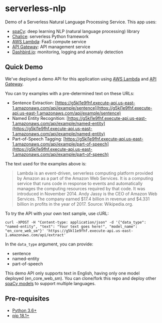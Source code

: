 # serverless-nlp
Demo of a Serverless Natural Language Processing Service. This app uses:

- [spaCy](https://https://github.com/explosion/spaCy): deep learning NLP (natural language processing) library
- [Chalice](https://github.com/aws/chalice): serverless Python framework
- [AWS Lambda](https://aws.amazon.com/lambda/): FaaS compute service
- [API Gateway](https://aws.amazon.com/api-gateway/): API management service
- [Dashbird.io](https://dashbird.io/): monitoring, logging and anomaly detection

## Quick Demo

We've deployed a demo API for this application using [AWS Lambda](https://aws.amazon.com/lambda/) and [API Gateway](https://aws.amazon.com/api-gateway/).

You can try examples with a pre-determined text on these URLs:

- Sentence Extraction: [https://g5kl1e9fhf.execute-api.us-east-1.amazonaws.com/api/example/sentence](https://g5kl1e9fhf.execute-api.us-east-1.amazonaws.com/api/example/sentence)
- Named Entity Recognition: [https://g5kl1e9fhf.execute-api.us-east-1.amazonaws.com/api/example/named-entity](https://g5kl1e9fhf.execute-api.us-east-1.amazonaws.com/api/example/named-entity)
- Part-of-Speech Tagging: [https://g5kl1e9fhf.execute-api.us-east-1.amazonaws.com/api/example/part-of-speech](https://g5kl1e9fhf.execute-api.us-east-1.amazonaws.com/api/example/part-of-speech)

The text used for the examples above is:

> Lambda is an event-driven, serverless computing platform provided by Amazon as a part of the Amazon Web Services. It is a computing service that runs code in response to events and automatically manages the computing resources required by that code. It was introduced in November 2014. Andy Jassy is the CEO of Amazon Web Services. The company earned $17.4 billion in revenue and $4.331 billion in profits in the year of 2017. Source: Wikipedia.org.

To try the API with your own text sample, use cURL:

`curl -XPOST -H "Content-type: application/json" -d '{"data_type": "named-entity", "text": "Your text goes here!", "model_name": "en_core_web_sm"}' 'https://g5kl1e9fhf.execute-api.us-east-1.amazonaws.com/api/extract'`

In the `data_type` argument, you can provide:

- sentence
- named-entity
- part-of-speech

This demo API only supports text in English, having only one model deployed (en_core_web_sm). You can clone/fork this repo and deploy other [spaCy models](https://spacy.io/usage/models) to support multiple languages.

## Pre-requisites

- [Python 3.6+](https://www.python.org/downloads/release/python-370/)
- [pip 18.1+](https://pypi.org/project/pip/)
